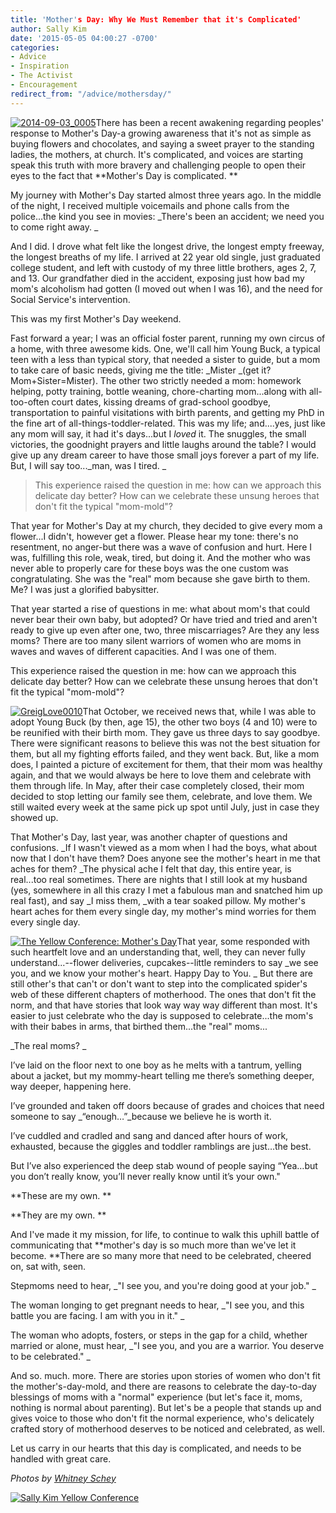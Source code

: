 ```yaml
---
title: 'Mother's Day: Why We Must Remember that it's Complicated'
author: Sally Kim
date: '2015-05-05 04:00:27 -0700'
categories:
- Advice
- Inspiration
- The Activist
- Encouragement
redirect_from: "/advice/mothersday/"
---
```


[![2014-09-03_0005](http://yellowconference.com/wp-content/uploads/2015/04/2014-09-03_0005.jpg)](http://yellowconference.com/wp-content/uploads/2015/04/2014-09-03_0005.jpg)There has been a recent awakening regarding peoples' response to Mother's Day-a growing awareness that it's not as simple as buying flowers and chocolates, and saying a sweet prayer to the standing ladies, the mothers, at church. It's complicated, and voices are starting speak this truth with more bravery and challenging people to open their eyes to the fact that **Mother's Day is complicated. **

My journey with Mother's Day started almost three years ago. In the middle of the night, I received multiple voicemails and phone calls from the police...the kind you see in movies: _There's been an accident; we need you to come right away. _

And I did. I drove what felt like the longest drive, the longest empty freeway, the longest breaths of my life. I arrived at 22 year old single, just graduated college student, and left with custody of my three little brothers, ages 2, 7, and 13\. Our grandfather died in the accident, exposing just how bad my mom's alcoholism had gotten (I moved out when I was 16), and the need for Social Service's intervention.

This was my first Mother's Day weekend.

Fast forward a year; I was an official foster parent, running my own circus of a home, with three awesome kids. One, we'll call him Young Buck, a typical teen with a less than typical story, that needed a sister to guide, but a mom to take care of basic needs, giving me the title: _Mister _(get it? Mom+Sister=Mister). The other two strictly needed a mom: homework helping, potty training, bottle weaning, chore-charting mom...along with all-too-often court dates, kissing dreams of grad-school goodbye, transportation to painful visitations with birth parents, and getting my PhD in the fine art of all-things-toddler-related. This was my life; and....yes, just like any mom will say, it had it's days...but I _loved_ it. The snuggles, the small victories, the goodnight prayers and little laughs around the table? I would give up any dream career to have those small joys forever a part of my life. But, I will say too..._man, was I tired. _

> This experience raised the question in me: how can we approach this delicate day better? How can we celebrate these unsung heroes that don't fit the typical "mom-mold"?

That year for Mother's Day at my church, they decided to give every mom a flower...I didn't, however get a flower. Please hear my tone: there's no resentment, no anger-but there was a wave of confusion and hurt. Here I was, fulfilling this role, weak, tired, but doing it. And the mother who was never able to properly care for these boys was the one custom was congratulating. She was the "real" mom because she gave birth to them. Me? I was just a glorified babysitter.

That year started a rise of questions in me: what about mom's that could never bear their own baby, but adopted? Or have tried and tried and aren't ready to give up even after one, two, three miscarriages? Are they any less moms? There are too many silent warriors of women who are moms in waves and waves of different capacities. And I was one of them.

This experience raised the question in me: how can we approach this delicate day better? How can we celebrate these unsung heroes that don't fit the typical "mom-mold"?

[![GreigLove0010](http://yellowconference.com/wp-content/uploads/2015/04/GreigLove0010.jpg)](http://yellowconference.com/wp-content/uploads/2015/04/GreigLove0010.jpg)That October, we received news that, while I was able to adopt Young Buck (by then, age 15), the other two boys (4 and 10) were to be reunified with their birth mom. They gave us three days to say goodbye. There were significant reasons to believe this was not the best situation for them, but all my fighting efforts failed, and they went back. But, like a mom does, I painted a picture of excitement for them, that their mom was healthy again, and that we would always be here to love them and celebrate with them through life. In May, after their case completely closed, their mom decided to stop letting our family see them, celebrate, and love them. We still waited every week at the same pick up spot until July, just in case they showed up.

That Mother's Day, last year, was another chapter of questions and confusions. _If I wasn't viewed as a mom when I had the boys, what about now that I don't have them? Does anyone see the mother's heart in me that aches for them? _The physical ache I felt that day, this entire year, is real...too real sometimes. There are nights that I still look at my husband (yes, somewhere in all this crazy I met a fabulous man and snatched him up real fast), and say _I miss them, _with a tear soaked pillow. My mother's heart aches for them every single day, my mother's mind worries for them every single day.

[![The Yellow Conference: Mother's Day ](http://yellowconference.com/wp-content/uploads/2015/04/2014-09-03_0010.jpg)](http://yellowconference.com/wp-content/uploads/2015/04/2014-09-03_0010.jpg)That year, some responded with such heartfelt love and an understanding that, well, they can never fully understand...--flower deliveries, cupcakes--little reminders to say _we see you, and we know your mother's heart. Happy Day to You. _ But there are still other's that can't or don't want to step into the complicated spider's web of these different chapters of motherhood. The ones that don't fit the norm, and that have stories that look way way way different than most. It's easier to just celebrate who the day is supposed to celebrate...the mom's with their babes in arms, that birthed them...the "real" moms...

_The real moms? _

I’ve laid on the floor next to one boy as he melts with a tantrum, yelling about a jacket, but my mommy-heart telling me there’s something deeper, way deeper, happening here.

I’ve grounded and taken off doors because of grades and choices that need someone to say _“enough…”_because we believe he is worth it.

I’ve cuddled and cradled and sang and danced after hours of work, exhausted, because the giggles and toddler ramblings are just…the best.

But I’ve also experienced the deep stab wound of people saying “Yea…but you don’t really know, you’ll never really know until it’s your own."

**These are my own. **

**They are my own. **

And I've made it my mission, for life, to continue to walk this uphill battle of communicating that **mother's day is so much more than we've let it become. **There are so many more that need to be celebrated, cheered on, sat with, seen.

Stepmoms need to hear, _"I see you, and you're doing good at your job." _

The woman longing to get pregnant needs to hear, _"I see you, and this battle you are facing. I am with you in it." _

The woman who adopts, fosters, or steps in the gap for a child, whether married or alone, must hear, _"I see you, and you are a warrior. You deserve to be celebrated." _

And so. much. more. There are stories upon stories of women who don't fit the mother's-day-mold, and there are reasons to celebrate the day-to-day blessings of moms with a "normal" experience (but let's face it, moms, nothing is normal about parenting). But let's be a people that stands up and gives voice to those who don't fit the normal experience, who's delicately crafted story of motherhood deserves to be noticed and celebrated, as well.

Let us carry in our hearts that this day is complicated, and needs to be handled with great care.

_Photos by [Whitney Schey](http://whitneydarling.com/)_

[![Sally Kim Yellow Conference](http://yellowconference.com/wp-content/uploads/2015/02/skimbio1.jpg)](http://lettersfromamister.tumblr.com/)
